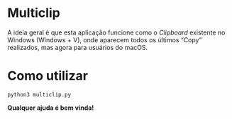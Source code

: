 # Multiclip

A ideia geral é que esta aplicação funcione como o *Clipboard* existente no Windows (Windows + V), onde aparecem todos os últimos “Copy” realizados, mas agora para usuários do macOS.


# Como utilizar 

`python3 multiclip.py`


**Qualquer ajuda é bem vinda!**